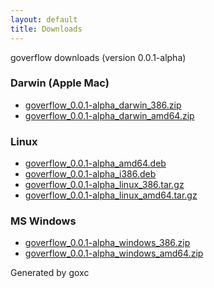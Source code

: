 ```yaml
---
layout: default
title: Downloads
---
```


goverflow downloads (version 0.0.1-alpha)

### Darwin (Apple Mac)

 * [goverflow\_0.0.1-alpha\_darwin\_386.zip](goverflow_0.0.1-alpha_darwin_386.zip)
 * [goverflow\_0.0.1-alpha\_darwin\_amd64.zip](goverflow_0.0.1-alpha_darwin_amd64.zip)

### Linux

 * [goverflow\_0.0.1-alpha\_amd64.deb](goverflow_0.0.1-alpha_amd64.deb)
 * [goverflow\_0.0.1-alpha\_i386.deb](goverflow_0.0.1-alpha_i386.deb)
 * [goverflow\_0.0.1-alpha\_linux\_386.tar.gz](goverflow_0.0.1-alpha_linux_386.tar.gz)
 * [goverflow\_0.0.1-alpha\_linux\_amd64.tar.gz](goverflow_0.0.1-alpha_linux_amd64.tar.gz)

### MS Windows

 * [goverflow\_0.0.1-alpha\_windows\_386.zip](goverflow_0.0.1-alpha_windows_386.zip)
 * [goverflow\_0.0.1-alpha\_windows\_amd64.zip](goverflow_0.0.1-alpha_windows_amd64.zip)



Generated by goxc